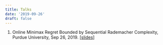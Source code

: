 ```yaml
---
title: Talks
date: '2019-09-26'
draft: false
---
```

1. Online Minimax Regret Bounded by Sequential Rademacher Complexity, Purdue University,  Sep 26, 2019. [[slides]](Online_Minimax_Regret_Bounded_by_SRC_1.pdf)

